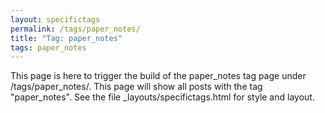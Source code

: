 ```yaml
---
layout: specifictags
permalink: /tags/paper_notes/
title: "Tag: paper_notes"
tags: paper_notes
---
```


This page is here to trigger the build of the paper_notes tag page under /tags/paper_notes/. This page will show all posts with the tag "paper_notes".
See the file _layouts/specifictags.html for style and layout.
